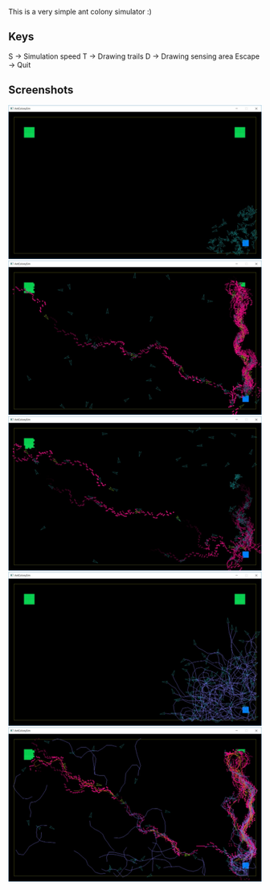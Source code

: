 This is a very simple ant colony simulator :)

 Keys
------

S -> Simulation speed
T -> Drawing trails
D -> Drawing sensing area
Escape -> Quit


 Screenshots
-------------

![SimulationStart](Images/img-01.jpg?raw=true "Simulation start")
![SimulationRun1](Images/img-02.jpg?raw=true "Simulation running 1")
![SimulationRun2](Images/img-03.jpg?raw=true "Simulation running 2")
![SimulationTrails1](Images/img-04.jpg?raw=true "Simulation trails 1")
![SimulationTrails2](Images/img-05.jpg?raw=true "Simulation trails 2")

